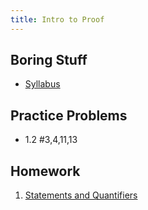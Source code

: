 ```yaml
---
title: Intro to Proof
---
```


## Boring Stuff

* [Syllabus](/pdf/classes/prfs/prfs-syllabus.pdf)


## Practice Problems

* 1.2 #3,4,11,13


## Homework

1. [Statements and Quantifiers](/pdf/classes/prfs/prfs-h01-statements-and-quantifiers.pdf)
